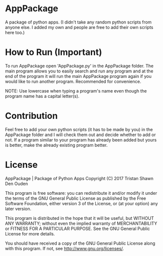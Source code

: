 # AppPackage
A package of python apps. (I didn't take any random python scripts from anyone else. I added my own and people are free to add their own scripts here too.)

# How to Run (Important)
To run AppPackage open 'AppPackage.py' in the AppPackage folder. The main program allows you to easily search and run any program and at the end of the program it will run the main AppPackage program again if you would like to run another program. Recommended for convenience.

NOTE: Use lowercase when typing a program's name even though the program name has a capital letter(s).

# Contribution
Feel free to add your own python scripts (it has to be made by you) in the AppPackage folder and I will check them out and decide whether to add or not. If a program similar to your program has already been added but yours is better, make the already existing program better.

# License

AppPackage | Package of Python Apps
Copyright (C) 2017  Tristan Shawn Den Ouden

This program is free software: you can redistribute it and/or modify
it under the terms of the GNU General Public License as published by
the Free Software Foundation, either version 3 of the License, or
(at your option) any later version.

This program is distributed in the hope that it will be useful,
but WITHOUT ANY WARRANTY; without even the implied warranty of
MERCHANTABILITY or FITNESS FOR A PARTICULAR PURPOSE.  See the
GNU General Public License for more details.

You should have received a copy of the GNU General Public License
along with this program. If not, see <http://www.gnu.org/licenses/>.


